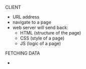 CLIENT

- URL address
- navigate to a page
- web server will send back:
  - HTML (structure of the page)
  - CSS (style of a page)
  - JS (logic of a page)

FETCHING DATA

-
